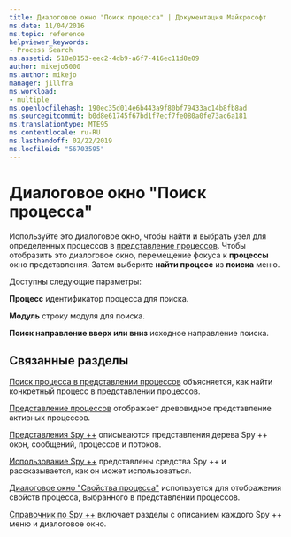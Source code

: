 ```yaml
---
title: Диалоговое окно "Поиск процесса" | Документация Майкрософт
ms.date: 11/04/2016
ms.topic: reference
helpviewer_keywords:
- Process Search
ms.assetid: 518e8153-eec2-4db9-a6f7-416ec11d8e09
author: mikejo5000
ms.author: mikejo
manager: jillfra
ms.workload:
- multiple
ms.openlocfilehash: 190ec35d014e6b443a9f80bf79433ac14b8fb8ad
ms.sourcegitcommit: b0d8e61745f67bd1f7ecf7fe080a0fe73ac6a181
ms.translationtype: MTE95
ms.contentlocale: ru-RU
ms.lasthandoff: 02/22/2019
ms.locfileid: "56703595"
---
```

# <a name="process-search-dialog-box"></a>Диалоговое окно "Поиск процесса"
Используйте это диалоговое окно, чтобы найти и выбрать узел для определенных процессов в [представление процессов](../debugger/processes-view.md). Чтобы отобразить это диалоговое окно, перемещение фокуса к **процессы** окно представления. Затем выберите **найти процесс** из **поиска** меню.

 Доступны следующие параметры:

 **Процесс** идентификатор процесса для поиска.

 **Модуль** строку модуля для поиска.

 **Поиск направление вверх или вниз** исходное направление поиска.

## <a name="related-sections"></a>Связанные разделы
 [Поиск процесса в представлении процессов](../debugger/how-to-search-for-a-process-in-processes-view.md) объясняется, как найти конкретный процесс в представлении процессов.

 [Представление процессов](../debugger/processes-view.md) отображает древовидное представление активных процессов.

 [Представления Spy ++](../debugger/spy-increment-views.md) описываются представления дерева Spy ++ окон, сообщений, процессов и потоков.

 [Использование Spy ++](../debugger/using-spy-increment.md) представлены средства Spy ++ и рассказывается, как он может использоваться.

 [Диалоговое окно "Свойства процесса"](../debugger/process-properties-dialog-box.md) используется для отображения свойств процесса, выбранного в представлении процессов.

 [Справочник по Spy ++](../debugger/spy-increment-reference.md) включает разделы с описанием каждого Spy ++ меню и диалоговое окно.